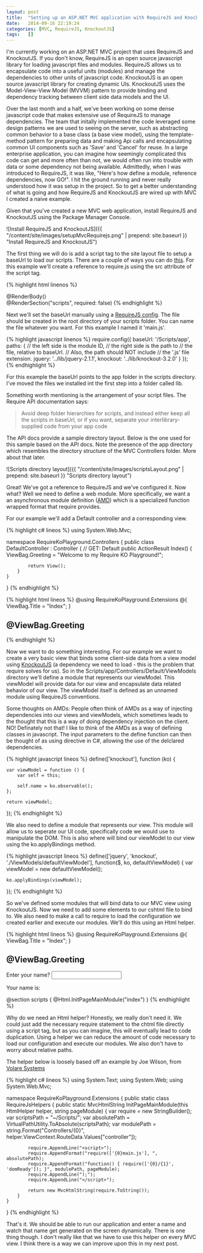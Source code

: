 ```yaml
---
layout: post
title:  "Setting up an ASP.NET MVC application with RequireJS and KnockoutJS"
date:   2014-09-16 22:19:24
categories: [MVC, RequireJS, KnockoutJS]
tags: 	[]
---
```

I'm currently working on an ASP.NET MVC project that uses RequireJS and KnockoutJS. If you don't know, RequireJS is an open source javascript library for loading javascript files and modules. RequireJS allows us to encapsulate code into a useful units (modules) and manage the dependencies to other units of javascript code. KnockoutJS is an open source javascript library for creating dynamic UIs. KnockoutJS uses the Model-View-View Model (MVVM) pattern to provide binding and dependency tracking between client side data models and the UI. 

Over the last month and a half, we've been working on some dense javascript code that makes extensive use of RequireJS to manage dependencies. The team that initally implemented the code leveraged some design patterns we are used to seeing on the server, such as abstracting common behavior to a base class (a base view model), using the template-method pattern for preparing data and making Api calls and encapsulating common UI components such as 'Save' and 'Cancel' for reuse. In a large enterprise application, you can imagine how seemingly complicated this code can get and more often than not, we would often run into trouble with data or some dependency not being available. Admittedly, when I was introduced to RequireJS, it was like, "Here's how define a module, reference dependencies, now GO!". I hit the ground running and never really understood how it was setup in the project. So to get a better understanding of what is going and how RequireJS and KnockoutJS are wired up with MVC I created a naive example. 

Given that you've created a new MVC web application, install RequireJS and KnockoutJS using the Package Manager Console.

![Install RequireJS and KnockoutJS]({{ "/content/site/images/setupMvcRequirejs.png" | prepend: site.baseurl }} "Install RequireJS and KnockoutJS")

The first thing we will do is add a script tag to the site layout file to setup a baseUrl to load our scripts. There are a couple of ways you can do [this](http://requirejs.org/docs/api.html#jsfiles). For this example we'll create a reference to require.js using the src attribute of the script tag.

{% highlight html linenos %}
<html>
    <head>
        <meta charset="utf-8"/>
        <meta name="viewport" content="width=device-width, initial-scale=1.0">
        <title>Require KO Playground</title>
    </head>
    <body>
        <section id="main">
            @RenderBody()
        </section>
        <script src="~/Scripts/lib/require.js"></script>
        @RenderSection("scripts", required: false)
    </body>
</html>
{% endhighlight %}

Next we'll set the baseUrl manually using a [RequireJS config](http://requirejs.org/docs/api.html#config). The file should be created in the root directory of your scripts folder. You can name the file whatever you want. For this example I named it 'main.js'.

{% highlight javascript linenos %}
require.config({
    baseUrl: '/Scripts/app',
    paths: {
        // the left side is the module ID,
        // the right side is the path to
        // the file, relative to baseUrl.
        // Also, the path should NOT include
        // the '.js' file extension. 
        jquery: '../lib/jquery-2.1.1',
        knockout: '../lib/knockout-3.2.0'
    }
});
{% endhighlight %}

For this example the baseUrl points to the app folder in the scripts directory. I've moved the files we installed int the first step into a folder called lib.

Something worth mentioning is the arrangement of your script files. The Require API documentation says:

> Avoid deep folder hierarchies for scripts, and instead either keep all the scripts in baseUrl, or if you want, separate your interlibrary-supplied code from your app code  

The API docs provide a sample directory layout. Below is the one used for this sample based on the API docs. Note the presence of the app directory which resembles the directory structure of the MVC Controllers folder. More about that later.

![Scripts directory layout]({{ "/content/site/images/scriptsLayout.png" | prepend: site.baseurl }} "Scripts directory layout")

Great! We've got a reference to RequireJS and we've configured it. Now what? Well we need to define a web module. More specifically, we want a an asynchronous module definition ([AMD](http://requirejs.org/docs/whyamd.html)) which is a specialized function wrapped format that require provides. 

For our example we'll add a Default controller and a corresponding view.

{% highlight c# lineos %}
using System.Web.Mvc;

namespace RequireKoPlayground.Controllers
{
    public class DefaultController : Controller
    {
        // GET: Default
        public ActionResult Index()
        {
            ViewBag.Greeting = "Welcome to my Require KO Playground!";

            return View();
        }
    }
}
{% endhighlight %}

{% highlight html lineos %}
@using RequireKoPlayground.Extensions
@{
    ViewBag.Title = "Index";
}

<h2>@ViewBag.Greeting</h2>
{% endhighlight %}

Now we want to do something interesting. For our example we want to create a very basic view that binds some client-side data from a view model using [KnockoutJS](http://knockoutjs.com/) (a dependency we need to load - this is the problem that require solves for us). So in the Scripts/app/Controllers/Default/ViewModels directory we'll define a module that represents our viewModel. This viewModel will provide data for our view and encapsulate data related behavior of our view. The viewModel itself is defined as an unnamed module using RequireJS conventions. 

Some thoughts on AMDs: People often think of AMDs as a way of injecting dependencies into our views and viewModels, which sometimes leads to the thought that this is a way of doing dependency injection on the client. NO! Definately not that! I like to think of the AMDs as a way of defining classes in javascript. The input parameters to the define function can then be thought of as using directive in C#, allowing the use of the delclared dependencies.

{% highlight javascript lineos %}
define(['knockout'], function (ko) {

    var viewModel = function () {
        var self = this;

        self.name = ko.observable();
    };

    return viewModel;
});
{% endhighlight %}

We also need to define a module that represents our view. This module will allow us to seperate our UI code, specifically code we would use to manipulate the DOM. This is also where will bind our viewModel to our view using the ko.applyBindings method.

{% highlight javascript lineos %}
define(['jquery', 'knockout', './ViewModels/defaultViewModel'], function($, ko, defaultViewModel) {
    var viewModel = new defaultViewModel();

    ko.applyBindings(viewModel);
});
{% endhighlight %}

So we've defined some modules that will bind data to our MVC view using KnockoutJS. Now we need to add some elements to our cshtml file to bind to. We also need to make a call to require to load the configuration we created earlier and execute our modules. We'll do this using an Html helper.

{% highlight html lineos %}
@using RequireKoPlayground.Extensions
@{
    ViewBag.Title = "Index";
}

<h2>@ViewBag.Greeting</h2>
<p>
    Enter your name? <input data-bind="textInput: name" />
</p>
<p>
    Your name is:
    <span data-bind="text: name"></span>
</p>

@section scripts
{
    @Html.InitPageMainModule("index")
}
{% endhighlight %}

Why do we need an Html helper? Honestly, we really don't need it. We could just add the necessary require statement to the chtml file directly using a script tag, but as you can imagine, this will eventually lead to code duplication. Using a helper we can reduce the amount of code necessary to load our configuration and execute our modules. We also don't have to worry about relative paths. 

The helper below is loosely based off an example by Joe Wilson, from [Volare Systems](http://volaresystems.com/blog/post/2014/05/27/Adding-RequireJS-to-an-ASPNET-MVC-project)

{% highlight c# lineos %}
using System.Text;
using System.Web;
using System.Web.Mvc;

namespace RequireKoPlayground.Extensions
{
    public static class RequireJsHelpers
    {
        public static MvcHtmlString InitPageMainModule(this HtmlHelper helper, string pageModule)
        {
            var require = new StringBuilder();
            var scriptsPath = "~/Scripts/";
            var absolutePath = VirtualPathUtility.ToAbsolute(scriptsPath);
            var modulePath = string.Format("Controllers/{0}", helper.ViewContext.RouteData.Values["controller"]);

            require.AppendLine("<script>");
            require.AppendFormat("require(['{0}main.js'], ", absolutePath);
            require.AppendFormat("function() { require(['{0}/{1}', 'domReady']); }", modulePath, pageModule);
            require.AppendLine(");");
            require.AppendLine("</script>");

            return new MvcHtmlString(require.ToString());
        }
    }
}
{% endhighlight %}

That's it. We should be able to run our application and enter a name and watch that name get generated on the screen dynamically. There is one thing though. I don't really like that we have to use this helper on every MVC view. I think there is a way we can improve upon this in my next post.